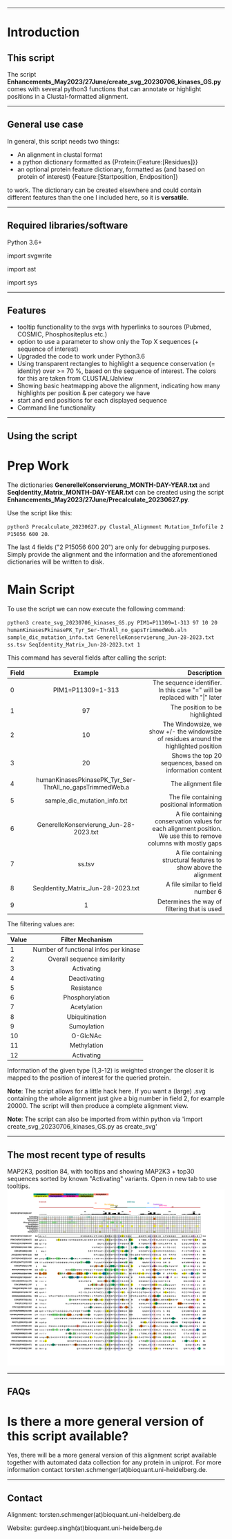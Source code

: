 ___
# Introduction
## This script
The script **Enhancements_May2023/27June/create_svg_20230706_kinases_GS.py** comes with several python3 functions that can annotate or highlight positions in a Clustal-formatted alignment.

___
## General use case
In general, this script needs two things: 
* An alignment in clustal format 
* a python dictionary formatted as {Protein:{Feature:\[Residues]}}
* an optional protein feature dictionary, formatted as (and based on protein of interest) {Feature:[Startposition, Endposition]}

to work. The dictionary can be created elsewhere and could contain different features than the one I included here, so it is **versatile**.

___
## Required libraries/software

Python 3.6+

import svgwrite

import ast

import sys


___
## Features
- tooltip functionality to the svgs with hyperlinks to sources (Pubmed, COSMIC, Phosphositeplus etc.)
- option to use a parameter to show only the Top X sequences (+ sequence of interest)
- Upgraded the code to work under Python3.6
- Using transparent rectangles to highlight a sequence conservation (= identity) over >= 70 %, based on the sequence of interest. The colors for this are taken from CLUSTAL/Jalview
- Showing basic heatmapping above the alignment, indicating how many highlights per position & per category we have
- start and end positions for each displayed sequence
- Command line functionality

___
## Using the script
# Prep Work
The dictionaries **GenerelleKonservierung_MONTH-DAY-YEAR.txt** and **SeqIdentity_Matrix_MONTH-DAY-YEAR.txt** can be created using the script **Enhancements_May2023/27June/Precalculate_20230627.py**.

Use the script like this:

`python3 Precalculate_20230627.py Clustal_Alignment Mutation_Infofile 2 P15056 600 20`.

The last 4 fields ("2 P15056 600 20") are only for debugging purposes. Simply provide the alignment and the information and the aforementioned dictionaries will be written to disk.

# Main Script
To use the script we can now execute the following command:

`python3 create_svg_20230706_kinases_GS.py PIM1=P11309=1-313 97 10 20 humanKinasesPkinasePK_Tyr_Ser-ThrAll_no_gapsTrimmedWeb.aln sample_dic_mutation_info.txt GenerelleKonservierung_Jun-28-2023.txt ss.tsv SeqIdentity_Matrix_Jun-28-2023.txt 1`   

This command has several fields after calling the script:

| Field        | Example           | Description  |
| ------------- |:-------------:| -----:|
| 0     | PIM1=P11309=1-313 | The sequence identifier. In this case "=" will be replaced with "\|" later |
| 1     | 97 | The position to be highlighted |
| 2     | 10 | The Windowsize, we show +/- the windowsize of residues around the highlighted position|
| 3     |20 | Shows the top 20 sequences, based on information content|
| 4     | humanKinasesPkinasePK_Tyr_Ser-ThrAll_no_gapsTrimmedWeb.a | The alignment file |
| 5     | sample_dic_mutation_info.txt | The file containing positional information |
| 6     | GenerelleKonservierung_Jun-28-2023.txt | A file containing conservation values for each alignment position. We use this to remove columns with mostly gaps |
| 7     |ss.tsv|A file containing structural features to show above the alignment|
| 8     |SeqIdentity_Matrix_Jun-28-2023.txt|A file similar to field number 6|
| 9     |1|Determines the way of filtering that is used|

The filtering values are:

| Value        | Filter Mechanism | 
| ------------- |:-------------:| 
| 1     | Number of functional infos per kinase| 
| 2     | Overall sequence similarity | 
| 3     | Activating | 
| 4     | Deactivating| 
| 5     | Resistance | 
| 6     | Phosphorylation | 
| 7     | Acetylation | 
| 8     | Ubiquitination | 
| 9     | Sumoylation | 
| 10     | O-GlcNAc | 
| 11     | Methylation | 
| 12     | Activating | 

Information of the given type (1,3-12) is weighted stronger the closer it is mapped to the position of interest for the queried protein.

**Note**: The script allows for a little hack here. If you want a (large) .svg containing the whole alignment just give a big number in field 2, for example 20000. The script will then produce a complete alignment view.

**Note**: The script can also be imported from within python via 'import create_svg_20230706_kinases_GS.py as create_svg'

___
## The most recent type of results
MAP2K3, position 84, with tooltips and showing MAP2K3 + top30 sequences sorted by known "Activating" variants. Open in new tab to use tooltips.
<img src="https://github.com/russelllab/kinaseResistance/blob/9ef9ee144c2e443a89dd56c4ab4f5e8033c5bbec/Create_SVG/Enhancements_May2023/27June/MAP2K3%7CP46734%7C28-347_Position84_Windowsize30_Topguns30_Sorting_3.svg?sanitize=true">

___
## FAQs
# Is there a more general version of this script available?
Yes, there will be a more general version of this alignment script available together with automated data collection for any protein in uniprot. For more information contact torsten.schmenger(at)bioquant.uni-heidelberg.de.

___
## Contact
Alignment: torsten.schmenger(at)bioquant.uni-heidelberg.de

Website: gurdeep.singh(at)bioquant.uni-heidelberg.de
